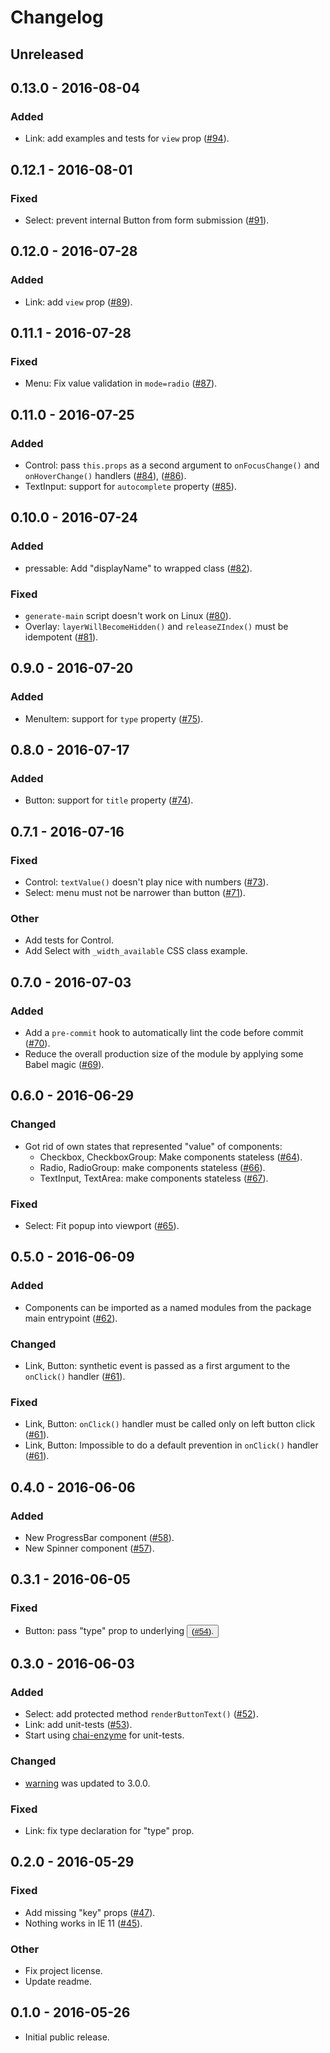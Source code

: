 # Changelog

## Unreleased

## 0.13.0 - 2016-08-04

### Added

- Link: add examples and tests for `view` prop ([#94](https://github.com/narqo/react-islands/pull/94)).

## 0.12.1 - 2016-08-01

### Fixed

- Select: prevent internal Button from form submission ([#91](https://github.com/narqo/react-islands/pull/91)).

## 0.12.0 - 2016-07-28

### Added

- Link: add `view` prop ([#89](https://github.com/narqo/react-islands/pull/89)).

## 0.11.1 - 2016-07-28

### Fixed

- Menu: Fix value validation in `mode=radio` ([#87](https://github.com/narqo/react-islands/pull/87)).

## 0.11.0 - 2016-07-25

### Added

- Control: pass `this.props` as a second argument to `onFocusChange()` and `onHoverChange()` handlers ([#84](https://github.com/narqo/react-islands/pull/84)), ([#86](https://github.com/narqo/react-islands/pull/86)).
- TextInput: support for `autocomplete` property ([#85](https://github.com/narqo/react-islands/pull/85)).

## 0.10.0 - 2016-07-24

### Added

- pressable: Add "displayName" to wrapped class ([#82](https://github.com/narqo/react-islands/pull/82)).

### Fixed

- `generate-main` script doesn't work on Linux ([#80](https://github.com/narqo/react-islands/pull/80)).
- Overlay: `layerWillBecomeHidden()` and `releaseZIndex()` must be idempotent ([#81](https://github.com/narqo/react-islands/pull/81)).

## 0.9.0 - 2016-07-20

### Added

- MenuItem: support for `type` property ([#75](https://github.com/narqo/react-islands/pull/75)).

## 0.8.0 - 2016-07-17

### Added

- Button: support for `title` property ([#74](https://github.com/narqo/react-islands/pull/74)).

## 0.7.1 - 2016-07-16

### Fixed

- Control: `textValue()` doesn't play nice with numbers ([#73](https://github.com/narqo/react-islands/pull/73)).
- Select: menu must not be narrower than button ([#71](https://github.com/narqo/react-islands/pull/71)).

### Other

- Add tests for Control.
- Add Select with `_width_available` CSS class example.

## 0.7.0 - 2016-07-03

### Added

- Add a `pre-commit` hook to automatically lint the code before commit ([#70](https://github.com/narqo/react-islands/pull/70)).
- Reduce the overall production size of the module by applying some Babel magic ([#69](https://github.com/narqo/react-islands/pull/69)).

## 0.6.0 - 2016-06-29

### Changed

* Got rid of own states that represented "value" of components:
  - Checkbox, CheckboxGroup: Make components stateless ([#64](https://github.com/narqo/react-islands/pull/64)).
  - Radio, RadioGroup: make components stateless ([#66](https://github.com/narqo/react-islands/pull/66)).
  - TextInput, TextArea: make components stateless ([#67](https://github.com/narqo/react-islands/pull/67)).

### Fixed

* Select: Fit popup into viewport ([#65](https://github.com/narqo/react-islands/pull/65)).

## 0.5.0 - 2016-06-09

### Added

* Components can be imported as a named modules from the package main entrypoint ([#62](https://github.com/narqo/react-islands/pull/62)).

### Changed

* Link, Button: synthetic event is passed as a first argument to the `onClick()` handler ([#61](https://github.com/narqo/react-islands/pull/61)).

### Fixed

* Link, Button: `onClick()` handler must be called only on left button click ([#61](https://github.com/narqo/react-islands/pull/61)).
* Link, Button: Impossible to do a default prevention in `onClick()` handler ([#61](https://github.com/narqo/react-islands/pull/61)).

## 0.4.0 - 2016-06-06

### Added

* New ProgressBar component ([#58](https://github.com/narqo/react-islands/pull/58)).
* New Spinner component ([#57](https://github.com/narqo/react-islands/pull/57)).

## 0.3.1 - 2016-06-05

### Fixed

* Button: pass "type" prop to underlying <button> ([#54](https://github.com/narqo/react-islands/issues/54)).

## 0.3.0 - 2016-06-03

### Added

* Select: add protected method `renderButtonText()` ([#52](https://github.com/narqo/react-islands/issues/47)).
* Link: add unit-tests ([#53](https://github.com/narqo/react-islands/pull/53)).
* Start using [chai-enzyme](https://www.npmjs.com/package/chai-enzyme) for unit-tests.

### Changed

* [warning](https://www.npmjs.com/package/warning) was updated to 3.0.0.

### Fixed

* Link: fix type declaration for "type" prop.

## 0.2.0 - 2016-05-29

### Fixed

* Add missing "key" props ([#47](https://github.com/narqo/react-islands/issues/47)).
* Nothing works in IE 11 ([#45](https://github.com/narqo/react-islands/issues/45)).

### Other

* Fix project license.
* Update readme.

## 0.1.0 - 2016-05-26

* Initial public release.
